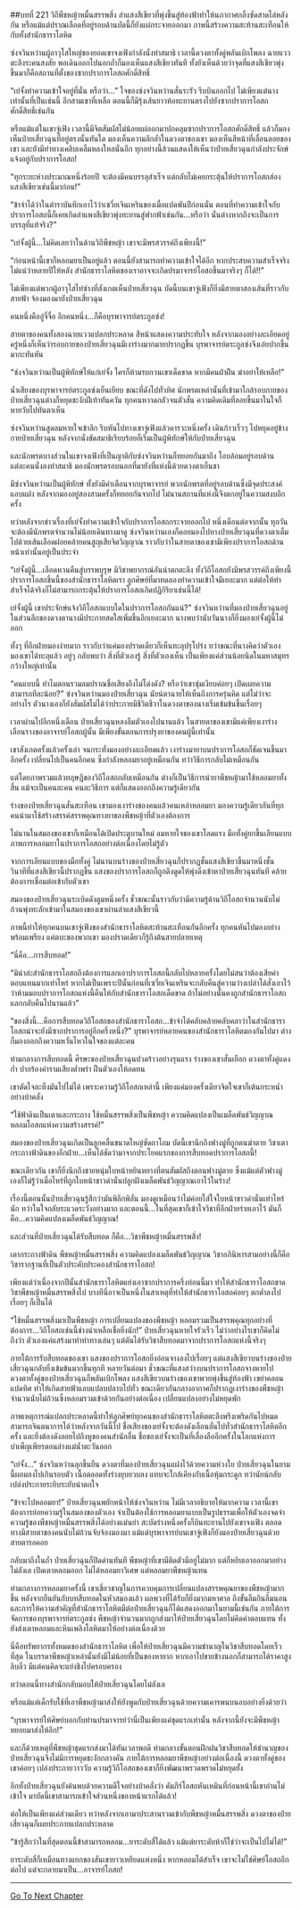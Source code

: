 ##บทที่ 221 วิถีพืชหญ้าหมื่นสรรพสิ่ง
ลำแสงสีเขียวที่พุ่งขึ้นสู่ท้องฟ้าทำให้นภากาศกลิ้งซัดสาดไล่หลังกัน หรือแม้แต่ปราณเลือดที่อยู่รอบด้านบัดนี้ก็ยังแผ่กระจายออกมา ภาพนี้สร้างความสะท้านสะเทือนให้กับทั้งสำนักธาราโลหิต

ซ่งจวินหว่านผู้อาวุโสใหญ่ของยอดเขาจงเฟิงกำลังนั่งทำสมาธิ เวลานี้ดวงตาทั้งคู่พลันเบิกโพลง ฉายแววตะลึงระคนสงสัย พอเดินออกไปนอกถ้ำก็มองเห็นแสงสีเขียวทันที ทั้งยังเห็นด้วยว่าจุดที่แสงสีเขียวพุ่งขึ้นมาก็คือสถานที่ตั้งของซากปราการโอสถศักดิ์สิทธิ์

“เย่จั้งทำความเข้าใจอยู่ที่นั่น หรือว่า...” ใจของซ่งจวินหว่านสั่นระรัว รีบบินออกไป ไม่เพียงแต่นางเท่านั้นที่เป็นเช่นนี้ อีกสามเขาที่เหลือ ตอนนี้ก็มีรุ้งเส้นยาวห้อทะยานตรงไปยังซากปราการโอสถศักดิ์สิทธิ์เช่นกัน

หรือแม้แต่ในเขาจู่เฟิง เวลานี้มีจิตสัมผัสไม่น้อยแผ่ออกมาปกคลุมซากปราการโอสถศักดิ์สิทธิ์ แล้วก็มองเห็นป๋ายเสี่ยวฉุนที่อยู่ตรงนั้นทันใด มองเห็นความลึกล้ำในดวงตาของเขา มองเห็นสีหน้าที่เลื่อนลอยของเขา และยังมีท่าทางเคลิบเคลิ้มหลงใหลนั่นอีก ทุกอย่างนี้ล้วนแสดงให้เห็นว่าป๋ายเสี่ยวฉุนกำลังประจักษ์แจ้งอยู่กับปราการโอสถ!

“ทุกระยะห่างประมาณหนึ่งร้อยปี จะต้องมีคนบรรลุสำเร็จ แต่กลับไม่เคยกระตุ้นให้ปราการโอสถส่องแสงสีเขียวเช่นนี้มาก่อน!”

“ข้าจำได้ว่าในตำราบันทึกเอาไว้ว่าเซวี่ยเจินเหรินของเมื่อแปดพันปีก่อนนั่น ตอนที่ทำความเข้าใจกับปราการโอสถนี้ก็เคยเกิดลำแพงสีเขียวพุ่งทะยานสู่ฟากฟ้าเช่นกัน...หรือว่า นั่นต่างหากถึงจะเป็นการบรรลุที่แท้จริง?”

“เย่จั้งผู้นี้...ไม่คิดเลยว่าในด้านวิถีพืชหญ้า เขาจะมีพรสวรรค์ถึงเพียงนี้!”

“ก่อนหน้านี้เขาก็หลอมยาเป็นอยู่แล้ว ตอนนี้ยังสามารถทำความเข้าใจได้อีก หากประสบความสำเร็จจริง ไม่แน่ว่าหลายปีให้หลัง สำนักธาราโลหิตของเราอาจจะเกิดปรมาจารย์โอสถขึ้นมาจริงๆ ก็ได้!!”

ไม่เพียงแต่พวกผู้อาวุโสไท่ซ่างที่สังเกตเห็นป๋ายเสี่ยวฉุน บัดนี้บนเขาจู่เฟิงก็ยิ่งมีสายตาสองเส้นที่ราวกับสายฟ้า จ้องมองมายังป๋ายเสี่ยวฉุน

คนหนึ่งคืออู๋จี๋จื่อ อีกคนหนึ่ง...ก็คือบุรพาจารย์ตระกูลซ่ง!

สายตาของคนทั้งสองฉายแววแปลกประหลาด สีหน้าแสดงความประทับใจ หลังจากมองอย่างละเอียดอยู่ครู่หนึ่งก็เห็นว่ารอบกายของป๋ายเสี่ยวฉุนมีเงาร่างมากมายปรากฏขึ้น บุรพาจารย์ตระกูลซ่งจึงเอ่ยปากขึ้นมากะทันหัน

“ซ่งจวินหว่านเป็นผู้พิทักษ์ให้แก่เย่จั้ง ใครก็ห้ามรบกวนเขาเด็ดขาด หากมีคนฝ่าฝืน ฆ่าอย่าให้เหลือ!”

น้ำเสียงของบุรพาจารย์ตระกูลซ่งเย็นเยียบ ขณะที่ดังไปทั่วทิศ นักพรตเหล่านั้นที่เข้ามาใกล้รอบกายของป๋ายเสี่ยวฉุนต่างก็หยุดชะงักฝีเท้าทันควัน ทุกคนหวาดกลัวจนตัวสั่น ความคิดเดิมที่ลอยขึ้นมาในใจก็หายวับไปทันตาเห็น

ซ่งจวินหว่านสูดลมหายใจเข้าลึก รีบหันไปทางเขาจู่เฟิงแล้วคารวะหนึ่งครั้ง เดินก้าวเร็วๆ ไปหยุดอยู่ข้างกายป๋ายเสี่ยวฉุน หลังจากนั่งขัดสมาธิเรียบร้อยก็เริ่มเป็นผู้พิทักษ์ให้กับป๋ายเสี่ยวฉุน

และนักพรตบางส่วนในเขาจงเฟิงที่เป็นญาติกับซ่งจวินหว่านก็ทยอยกันมาถึง โอบล้อมอยู่รอบด้าน แต่ละคนนั่งลงทำสมาธิ มองนักพรตรอบนอกที่มายังที่แห่งนี้ด้วยดวงตาเย็นชา

มีซ่งจวินหว่านเป็นผู้พิทักษ์ ทั้งยังมีคำเตือนจากบุรพาจารย์ พวกนักพรตที่อยู่รอบด้านซึ่งมีจุดประสงค์แอบแฝง หลังจากมองอยู่สองสามครั้งก็ทยอยกันจากไป ไม่นานสถานที่แห่งนี้จึงตกอยู่ในความสงบอีกครั้ง

ทว่าหลังจากข่าวเรื่องที่เย่จั้งทำความเข้าใจกับปราการโอสถกระจายออกไป หนึ่งเดือนต่อจากนั้น ทุกวันจะต้องมีนักพรตจำนวนไม่น้อยเดินทางมาดู ซ่งจวินหว่านเองก็คอยมองไปทางป๋ายเสี่ยวฉุนที่ดวงตาเต็มไปด้วยเส้นเลือดฝอยคล้ายคนสูญเสียจิตวิญญาณ ราวกับว่าในสายตาของเขามีเพียงปราการโอสถด้านหน้าเท่านั้นอยู่เป็นประจำ

“เย่จั้งผู้นี้...เลือดหวนคืนสู่บรรพบุรุษ มีวิชาพยากรณ์อันน่าตกตะลึง ทั้งวิถีโอสถยังมีพรสวรรค์ถึงเพียงนี้ ปราการโอสถชิ้นนี้ของสำนักธาราโลหิตเรา ลูกศิษย์ที่มาทดลองทำความเข้าใจมีเยอะมาก แต่ต่อให้ทำสำเร็จได้จริงก็ไม่สามารถกระตุ้นให้ปราการโอสถเกิดปฏิกิริยาเช่นนี้ได้!

เย่จั้งผู้นี้ เขาประจักษ์แจ้งวิถีโอสถแบบใดในปราการโอสถกันแน่?” ซ่งจวินหว่านที่มองป๋ายเสี่ยวฉุนอยู่ ในส่วนลึกของดวงตานางมีประกายสดใสเพิ่มขึ้นอีกเยอะมาก นางพบว่านับวันนางก็ยิ่งมองเย่จั้งผู้นี้ไม่ออก

ทั้งๆ ที่อีกฝ่ายมองง่ายมาก ราวกับว่าแค่มองปราดเดียวก็เห็นทะลุปรุโปร่ง ทว่าขณะที่นางคิดว่าตัวเองมองเขาได้ทะลุแล้ว อยู่ๆ กลับพบว่า สิ่งที่ตัวเองรู้ สิ่งที่ตัวเองเห็น เป็นเพียงแค่ส่วนน้อยนิดในมหาสมุทรกว้างใหญ่เท่านั้น

“คนแบบนี้ ทำไมตอนรวมลมปราณชื่อเสียงถึงไม่โด่งดัง? หรือว่าเขาซุ่มเงียบค่อยๆ เปิดเผยความสามารถทีละน้อย?” ซ่งจวินหว่านมองป๋ายเสี่ยวฉุน นัยน์ตาฉายให้เห็นถึงการครุ่นคิด แต่ไม่ว่าจะอย่างไร ตัวนางเองก็ยังสัมผัสไม่ได้ว่าประกายมีชีวิตชีวาในดวงตาของนางเริ่มเข้มข้นขึ้นเรื่อยๆ

เวลาผ่านไปอีกหนึ่งเดือน ป๋ายเสี่ยวฉุนหลงลืมตัวเองไปนานแล้ว ในสายตาของเขามีแค่เพียงเงาร่างเลือนรางของอาจารย์โอสถผู้นั้น มีเพียงขั้นตอนการปรุงยาของคนผู้นี้เท่านั้น

เขาสังเกตครั้งแล้วครั้งเล่า จนกระทั่งมองอย่างละเอียดแล้ว เงาร่างมายาบนปราการโอสถก็ชัดเจนขึ้นมาอีกครั้ง เปลี่ยนไปเป็นคนอีกคน ซึ่งกำลังหลอมยาอยู่เหมือนกัน ทว่าวิธีการกลับไม่เหมือนกัน

แต่โดยภาพรวมแล้วทฤษฎีของวิถีโอสถกลับเหมือนกัน ต่างก็เป็นวิธีการนำยาพืชหญ้ามาใช้หลอมยาทั้งสิ้น แม้จะเป็นคนละคน คนละวิธีการ แต่ก็แสดงออกถึงความรู้เดียวกัน

ร่างของป๋ายเสี่ยวฉุนสั่นสะเทือน เขามองเงาร่างของคนแล้วคนเหล่าหลอมยา มองความรู้เดียวกันที่ทุกคนนำมาใช้สร้างสรรค์สรรพคุณทางยาของพืชหญ้าที่ตัวเองต้องการ

ไม่นานในสมองของเขาก็เหมือนได้เปิดประตูบานใหม่ ลมหายใจของเขาโลดแรง มือทั้งคู่ยกขึ้นเลียนแบบภาพการหลอมยาในปราการโอสถอย่างต่อเนื่องโดยไม่รู้ตัว

จากการเลียนแบบของมือทั้งคู่ ไม่นานบนร่างของป๋ายเสี่ยวฉุนก็ปรากฏชั้นแสงสีเขียวขึ้นมาหนึ่งชั้น วินาทีที่แสงสีเขียวนี้ปรากฏขึ้น แสงของปราการโอสถก็ถูกดึงดูดให้พุ่งดิ่งเข้าหาป๋ายเสี่ยวฉุนทันที คล้ายต้องการเชื่อมต่อเข้ากับตัวเขา

สมองของป๋ายเสี่ยวฉุนระเบิดดังตูมหนึ่งครั้ง ชั่วขณะนั้นราวกับว่ามีความรู้ด้านวิถีโอสถจำนวนนับไม่ถ้วนพุ่งทะลักเข้ามาในสมองของเขาผ่านลำแสงสีเขียวนี้

ภาพนี้ทำให้ทุกคนบนเขาจู่เฟิงของสำนักธาราโลหิตสะท้านสะเทือนกันอีกครั้ง ทุกคนหันไปมองอย่างพร้อมเพรียง แค่ตบะของพวกเขา มองปราดเดียวก็รู้ถึงต้นสายปลายเหตุ

“นี่คือ...การสืบทอด!”

“มิน่าล่ะสำนักธาราโอสถถึงต้องการแลกเอาปราการโอสถนี้กลับไปหลายครั้งโดยไม่สนว่าต้องเสียค่าตอบแทนมากเท่าไหร่ หากไม่เป็นเพราะปีนั้นก่อนที่เซวี่ยเจินเหรินจะกลับคืนสู่ความว่างเปล่าได้สั่งเอาไว้ว่าห้ามมอบปราการโอสถแห่งนี้คืนให้กับสำนักธาราโอสถเด็ดขาด ถ้าไม่อย่างนั้นคงถูกสำนักธาราโอสถแลกกลับคืนไปนานแล้ว”

“ของสิ่งนี้...คือการสืบทอดวิถีโอสถของสำนักธาราโอสถ...ข้าจำได้คลับคล้ายคลับคลาว่าในสำนักธาราโอสถน่าจะยังมีซากปราการอยู่อีกครึ่งหนึ่ง?” บุรพาจารย์หลายคนของสำนักธาราโลหิตมองกันไปมา ต่างก็มองออกถึงความหวั่นไหวในใจของแต่ละคน

ท่ามกลางการสืบทอดนี้ ศีรษะของป๋ายเสี่ยวฉุนปวดร้าวอย่างรุนแรง ร่างของเขาสั่นเยือก ดวงตาทั้งคู่แดงก่ำ ปากร้องคำรามเสียงต่ำพร่า ฝืนตัวเองให้อดทน

เขาตัดใจละทิ้งมันไปไม่ได้ เพราะความรู้วิถีโอสถเหล่านี้ เพียงแค่มองครั้งเดียวจิตใจเขาก็เต้นกระหน่ำอย่างบ้าคลั่ง

“ใช้ฟ้าดินเป็นเตาและกระถาง ใช้หมื่นสรรพสิ่งเป็นพืชหญ้า ความคิดแปลงเป็นเมล็ดพันธ์วิญญาณ หลอมโอสถแห่งความสร้างสรรค์!”

สมองของป๋ายเสี่ยวฉุนเกิดเป็นลูกคลื่นขนาดใหญ่ซัดถาโถม บัดนี้เขานึกถึงฟางมู่ที่ถูกตนฆ่าตาย วิชาเตากระถางฟ้าดินของอีกฝ่าย...เห็นได้ชัดว่ามาจากประโยคแรกของการสืบทอดปราการโอสถนี้!

ขณะเดียวกัน เขาก็ยิ่งนึกถึงชายหนุ่มใบหน้าหยินหยางที่ตนสัมผัสถึงตอนฟางมู่ตาย ซึ่งแม้แต่ตัวฟางมู่เองก็ไม่รู้ว่าเมื่อไหร่ที่ถูกใบหน้าขาวดำนั่นปลูกฝังเมล็ดพันธ์วิญญาณเอาไว้ในร่าง!

เรื่องนี้ตอนนั้นป๋ายเสี่ยวฉุนรู้สึกว่ามันพิลึกพิลั่น มองดูเหมือนว่าไม่ค่อยใส่ใจใบหน้าขาวดำนั่นเท่าไหร่นัก ทว่าในใจกลับระแวดระวังอย่างมาก และตอนนี้...ในที่สุดเขาก็เข้าใจวิชาที่อีกฝ่ายร่ายเอาไว้ มันก็คือ...ความคิดแปลงเมล็ดพันธ์วิญญาณ!

และส่วนที่ป๋ายเสี่ยวฉุนได้รับสืบทอด ก็คือ...วิชาพืชหญ้าหมื่นสรรพสิ่ง!

เตากระถางฟ้าดิน พืชหญ้าหมื่นสรรพสิ่ง ความคิดแปลงเมล็ดพันธ์วิญญาณ วิชาอภินิหารสามอย่างนี้ก็คือวิชารากฐานที่เป็นตัวประคับประคองสำนักธาราโอสถ!

เพียงแต่ว่าเนื่องจากปีนั้นสำนักธาราโลหิตแย่งเอาซากปราการครึ่งท่อนนี้มา ทำให้สำนักธาราโอสถขาดวิชาพืชหญ้าหมื่นสรรพสิ่งไป บางทีนี่อาจเป็นหนึ่งในสาเหตุที่ทำให้สำนักธาราโอสถค่อยๆ ตกต่ำลงไปเรื่อยๆ ก็เป็นได้

“ใช้หมื่นสรรพสิ่งมาเป็นพืชหญ้า การเปลี่ยนแปลงของพืชหญ้า หลอมรวมเป็นสรรพคุณทุกอย่างที่ต้องการ...วิถีโอสถเช่นนี้ช่างน่าเหลือเชื่อยิ่งนัก!” ป๋ายเสี่ยวฉุนหายใจรัวเร็ว ไม่ว่าอย่างไรเขาก็คิดไม่ถึงว่า ตัวเองแค่แสร้งมาทำท่าทางเล่นๆ แต่ดันได้รับวิชาสืบทอดมาจากปราการโอสถแห่งนี้จริงๆ

ภายใต้การรับสืบทอดของเขา แสงของปราการโอสถยิ่งอ่อนจางลงไปเรื่อยๆ แต่แสงสีเขียวบนร่างของป๋ายเสี่ยวฉุนกลับยิ่งเข้มข้นมากขึ้นทุกที หลายวันต่อมา ชั่วขณะที่แสงสว่างบนปราการโอสถจางหายไป ดวงตาทั้งคู่ของป๋ายเสี่ยวฉุนก็พลันเบิกโพลง แสงสีเขียวบนร่างของเขาพวยพุ่งขึ้นสู่ท้องฟ้า เขย่าคลอนแปดทิศ ทำให้เกิดสายฟ้าแลบแปลบปลาบไปทั่ว ขณะเดียวกันกลางอากาศก็ปรากฏเงาร่างของพืชหญ้าจำนวนนับไม่ถ้วนซึ่งหลอมรวมเข้าด้วยกันอย่างต่อเนื่อง เปลี่ยนแปลงอย่างไม่หยุดพัก

ภาพเหตุการณ์แปลกประหลาดนี้ทำให้ลูกศิษย์ทุกคนของสำนักธาราโลหิตตะลึงพรึงเพริดกันไปหมด สามารถจินตนาการได้ว่าหลังจากวันนี้ไป ชื่อเสียงของเย่จั้งจะต้องดังเลือนลั่นไปทั่วสำนักธาราโลหิตอีกครั้ง และยิ่งต้องดังลอยไปถึงหูของคนสำนักอื่น ชื่อของเย่จั้งจะเป็นที่เลื่องลืออีกครั้งในโลกแห่งการบำเพ็ญเพียรตอนล่างแม่น้ำตะวันออก

“เย่จั้ง...” ซ่งจวินหว่านลุกขึ้นยืน ดวงตาที่มองป๋ายเสี่ยวฉุนแฝงไว้ด้วยความห่วงใย ป๋ายเสี่ยวฉุนในยามนี้ผอมลงไปเกินรอบตัว เนื้อตลอดทั้งร่างยุบยวบลง แทบจะใกล้เคียงกับเนื้อหุ้มกระดูก ทว่านัยน์กลับเปล่งประกายระยิบระยับน่าตกใจ

“ข้าจะไปหลอมยา!” ป๋ายเสี่ยวฉุนพยักหน้าให้ซ่งจวินหว่าน ไม่มีเวลาอธิบายให้มากความ เวลานี้เขาต้องการย่อยความรู้ในสมองของตัวเอง จำเป็นต้องใช้การหลอมยาแบบเป็นรูปธรรมเพื่อให้ตัวเองจดจำความรู้ของพืชหญ้าหมื่นสรรพสิ่งได้อย่างแม่นยำ สะบัดร่างหนึ่งครั้งก็บินทะยานไปยังเขาจงเฟิง ตลอดทางมีสายตาของคนนับไม่ถ้วนจับจ้องมองมา แม้แต่บุรพาจารย์บนเขาจู่เฟิงก็ยังมองป๋ายเสี่ยวฉุนด้วยสายตารอคอย

กลับมาถึงในถ้ำ ป๋ายเสี่ยวฉุนก็ปิดด่านทันที พืชหญ้าที่เขามีติดตัวมีอยู่ไม่มาก แต่ก็หยิบเอาออกมาอย่างไม่ลังเล เปิดเตาหลอมออก ไม่ได้หลอมยาวิเศษ แต่หลอมยาพืชหญ้าแทน

ท่ามกลางการหลอมยาครั้งนี้ เขาเชี่ยวชาญในการควบคุมการเปลี่ยนแปลงสรรพคุณยาของพืชหญ้ามากขึ้น หลังจากยืนยันกับบทสืบทอดในหัวสมองแล้ว ผลพวงที่ได้รับก็ยิ่งมากมหาศาล ถึงขั้นลืมกินลืมนอน และการให้ความสำคัญที่สำนักธาราโลหิตมีต่อป๋ายเสี่ยวฉุนก็ได้แสดงออกมาในยามนี้เช่นกัน ภายใต้การจัดการของบุรพาจารย์ตระกูลซ่ง พืชหญ้าจำนวนมากถูกส่งมาให้ป๋ายเสี่ยวฉุนโดยไม่คิดค่าตอบแทน ทั้งยังส่งเตาหลอมและหินเพลิงโลหิตมาให้อย่างต่อเนื่องด้วย

นี่คือทรัพยากรทั้งหมดของสำนักธาราโลหิต เพื่อให้ป๋ายเสี่ยวฉุนมีความชำนาญในวิชาสืบทอดโดยเร็วที่สุด ในบรรดาพืชหญ้าเหล่านั้นยังมีไม่น้อยที่เป็นของหายาก หากเอาไปขายข้างนอกก็สามารถได้ราคาสูงลิบลิ่ว มีแต่คนคิดจะแย่งชิงไปครอบครอง

ทว่าตอนนี้ทางสำนักกลับมอบให้ป๋ายเสี่ยวฉุนโดยไม่ลังเล

หรือแม้แต่เด็กรับใช้ที่เอาพืชหญ้ามาส่งให้ยังพูดกับป๋ายเสี่ยวฉุนด้วยความเคารพนบนอบอย่างยิ่งด้วยว่า

“บุรพาจารย์ให้ศิษย์บอกกับท่านปรมาจารย์ว่านี่เป็นเพียงแค่ชุดแรกเท่านั้น หลังจากนี้ยังจะมีพืชหญ้าทยอยมาส่งให้อีก!”

และก็ด้วยเหตุที่พืชหญ้าชุดแรกส่งมาได้ทันเวลาพอดี ท่ามกลางขั้นตอนฝึกฝนวิชาสืบทอดให้ชำนาญของป๋ายเสี่ยวฉุนจึงไม่มีการหยุดชะงักกลางคัน ภายใต้การหลอมยาพืชหญ้าอย่างต่อเนื่องนี้ ดวงตาทั้งคู่ของเขาค่อยๆ เปล่งประกายวาววับ ความรู้วิถีโอสถของเขาก็ยิ่งพัฒนาพรวดพราดไม่หยุดยั้ง

อีกทั้งป๋ายเสี่ยวฉุนยังค้นพบด้วยความดีใจอย่างบ้าคลั่งว่า คัมภีร์โอสถหันเหมินที่ก่อนหน้านี้เขาอ่านไม่เข้าใจ มาบัดนี้เขาสามารถเข้าใจส่วนหนึ่งของหน้าแรกได้แล้ว!

ต่อให้เป็นเพียงแค่ส่วนเดียว ทว่าหลังจากเอามาประสานรวมเข้ากับพืชหญ้าหมื่นสรรพสิ่ง ดวงตาของป๋ายเสี่ยวฉุนก็เผยประกายแปลกประหลาด

“ข้ารู้สึกว่าในที่สุดตอนนี้ข้าสามารถหลอม...ยาระดับสี่ได้แล้ว แม้แต่ยาระดับห้าก็ใช่ว่าจะเป็นไปไม่ได้!”

ยาระดับสี่ก็เหมือนทางแยกของสันเขายาวเหยียดแห่งหนึ่ง หากหลอมได้สำเร็จ เขาจะไม่ใช่ศิษย์โอสถอีกต่อไป แต่จะกลายมาเป็น...อาจารย์โอสถ!


------


[Go To Next Chapter]( ./39.md)